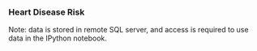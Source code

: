 ### Heart Disease Risk

Note: data is stored in remote SQL server, and access is required to use
data in the IPython notebook. 

